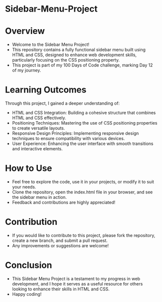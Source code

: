 # Sidebar-Menu-Project

# Overview
- Welcome to the Sidebar Menu Project! 
- This repository contains a fully functional sidebar menu built using HTML and CSS, designed to enhance web development skills, particularly focusing on the CSS positioning property. 
- This project is part of my 100 Days of Code challenge, marking Day 12 of my journey.

# Learning Outcomes
Through this project, I gained a deeper understanding of:

- HTML and CSS Integration: Building a cohesive structure that combines HTML and CSS effectively.
- Positioning Techniques: Mastering the use of CSS positioning properties to create versatile layouts.
- Responsive Design Principles: Implementing responsive design techniques to ensure compatibility with various devices.
- User Experience: Enhancing the user interface with smooth transitions and interactive elements.

# How to Use
- Feel free to explore the code, use it in your projects, or modify it to suit your needs. 
- Clone the repository, open the index.html file in your browser, and see the sidebar menu in action. 
- Feedback and contributions are highly appreciated!

# Contribution
- If you would like to contribute to this project, please fork the repository, create a new branch, and submit a pull request. 
- Any improvements or suggestions are welcome!

# Conclusion
- This Sidebar Menu Project is a testament to my progress in web development, and I hope it serves as a useful resource for others looking to enhance their skills in HTML and CSS. 
- Happy coding!
